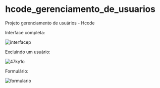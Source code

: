 # hcode_gerenciamento_de_usuarios
Projeto gerenciamento de usuários - Hcode


Interface completa:

![interfacep](https://user-images.githubusercontent.com/66530386/86874350-997e6600-c0b6-11ea-9852-4e145551039b.jpg)

Excluindo um usuário: 

![47ky1o](https://user-images.githubusercontent.com/66530386/86873384-8f5b6800-c0b4-11ea-8d60-ea5ecc441e02.gif)

Formulário: 

![formulario](https://user-images.githubusercontent.com/66530386/86873897-b23a4c00-c0b5-11ea-8e38-59ab5a0b3536.jpg)



